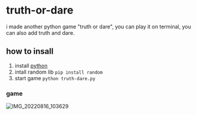 # truth-or-dare
i made another python game "truth or dare", you can play it on terminal, you can also add truth and dare.

## how to insall 

1. install [python](https://www.python.org/)
2. intall random lib ```pip install random```
3. start game  ```python truth-dare.py```

### game
![IMG_20220816_103629](https://user-images.githubusercontent.com/97863741/184846007-ba764fd4-aeff-457d-9473-bc2aef97a249.jpg)
